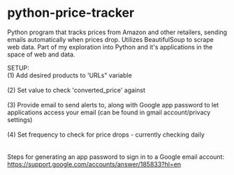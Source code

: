 # python-price-tracker
Python program that tracks prices from Amazon and other retailers, sending emails automatically when prices drop. Utilizes BeautifulSoup to scrape web data. Part of my exploration into Python and it's applications in the space of web and data. 

 SETUP:<br>
 (1) Add desired products to 'URLs" variable<br><br>
 (2) Set value to check 'converted_price' against<br><br>
 (3) Provide email to send alerts to, along with Google app password to let applications access your email (can be found in gmail account/privacy settings) <br><br>
 (4) Set frequency to check for price drops - currently checking daily<br><br>
<br>
 Steps for generating an app password to sign in to a Google email account: https://support.google.com/accounts/answer/185833?hl=en
